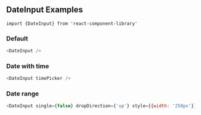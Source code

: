 ## DateInput Examples

`import {DateInput} from 'react-component-library'`

### Default
```js
<DateInput />
```

### Date with time
```js
<DateInput timePicker />
```

### Date range
```js
<DateInput single={false} dropDirection={'up'} style={{width: '250px'}} />
```
